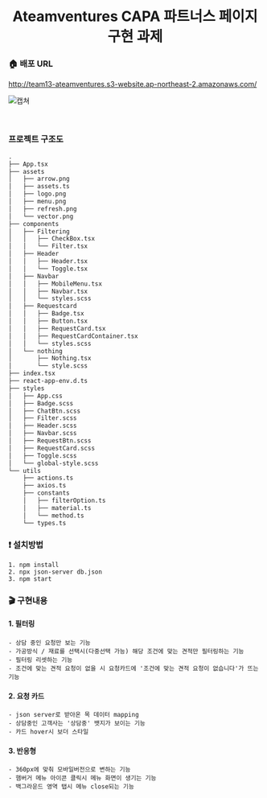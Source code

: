 <h1 align= "center"> Ateamventures CAPA 파트너스 페이지 구현 과제</h1>

### :house: 배포 URL
http://team13-ateamventures.s3-website.ap-northeast-2.amazonaws.com/

![캡쳐](https://user-images.githubusercontent.com/85682854/153013320-ec2a7f83-6849-44c8-affd-3257a817bb16.png)

<br/>

### 프로젝트 구조도

```html
.
├── App.tsx
├── assets
│   ├── arrow.png
│   ├── assets.ts
│   ├── logo.png
│   ├── menu.png
│   ├── refresh.png
│   └── vector.png
├── components
│   ├── Filtering
│   │   ├── CheckBox.tsx
│   │   └── Filter.tsx
│   ├── Header
│   │   ├── Header.tsx
│   │   └── Toggle.tsx
│   ├── Navbar
│   │   ├── MobileMenu.tsx
│   │   ├── Navbar.tsx
│   │   └── styles.scss
│   ├── Requestcard
│   │   ├── Badge.tsx
│   │   ├── Button.tsx
│   │   ├── RequestCard.tsx
│   │   ├── RequestCardContainer.tsx
│   │   └── styles.scss
│   └── nothing
│       ├── Nothing.tsx
│       └── style.scss
├── index.tsx
├── react-app-env.d.ts
├── styles
│   ├── App.css
│   ├── Badge.scss
│   ├── ChatBtn.scss
│   ├── Filter.scss
│   ├── Header.scss
│   ├── Navbar.scss
│   ├── RequestBtn.scss
│   ├── RequestCard.scss
│   ├── Toggle.scss
│   └── global-style.scss
└── utils
    ├── actions.ts
    ├── axios.ts
    ├── constants
    │   ├── filterOption.ts
    │   ├── material.ts
    │   └── method.ts
    └── types.ts
```

### :exclamation: 설치방법
~~~
1. npm install
2. npx json-server db.json
3. npm start
~~~



### :clapper: 구현내용

#### 1. 필터링
~~~
- 상담 중인 요청만 보는 기능
- 가공방식 / 재료를 선택시(다중선택 가능) 해당 조건에 맞는 견적만 필터링하는 기능
- 필터링 리셋하는 기능
- 조건에 맞는 견적 요청이 없을 시 요청카드에 '조건에 맞는 견적 요청이 없습니다'가 뜨는 기능
~~~

#### 2. 요청 카드
~~~
- json server로 받아온 목 데이터 mapping
- 상담중인 고객사는 '상담중' 뱃지가 보이는 기능
- 카드 hover시 보더 스타일
~~~

#### 3. 반응형
~~~
- 360px에 맞춰 모바일버전으로 변하는 기능
- 햄버거 메뉴 아이콘 클릭시 메뉴 화면이 생기는 기능
- 백그라운드 영역 탭시 메뉴 close되는 기능
~~~

